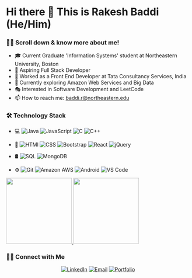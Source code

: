 <h1> Hi there 👋 This is Rakesh Baddi (He/Him) </h1>

<h3> 👨‍💻 Scroll down & know more about me! </h3>

- 🎓 Current Graduate 'Information Systems' student at Northeastern University, Boston
- 🌱 Aspiring Full Stack Developer
- 🧰 Worked as a Front End Developer at Tata Consultancy Services, India
- 🎯 Currently exploring Amazon Web Services and Big Data
- 🎭 Interested in Software Development and LeetCode
- 📫 How to reach me: baddi.r@northeastern.edu

<h3> 🛠 Technology Stack </h3>

- 💻 ![Java](https://img.shields.io/badge/-Java-333333?style=flat&logo=Java&logoColor=007396)
  ![JavaScript](https://img.shields.io/badge/-JavaScript-333333?style=flat&logo=JavaScript&logoColor=007396)
  ![C](https://img.shields.io/badge/-C-333333?style=flat&logo=C&logoColor=007396)
  ![C++](https://img.shields.io/badge/-C++-333333?style=flat&logo=Cplusplus&logoColor=007396)
  
- 🌱 ![HTMl](https://img.shields.io/badge/-HTML-333333?style=flat&logo=HTML5&logoColor=007396)
  ![CSS](https://img.shields.io/badge/-CSS-333333?style=flat&logo=css3&logoColor=007396)
  ![Bootstrap](https://img.shields.io/badge/-Bootstrap-333333?style=flat&logo=bootstrap&logoColor=007396)
  ![React](https://img.shields.io/badge/-React-333333?style=flat&logo=react&logoColor=007396)
  ![jQuery](https://img.shields.io/badge/-jQuery-333333?style=flat&logo=jquery&logoColor=007396)
  
- 🛢 ![SQL](https://img.shields.io/badge/-SQL-black?style=flat-square&logo=mysql)
  ![MongoDB](https://img.shields.io/badge/-MongoDB-333333?style=flat&logo=mongodb)
 
- ⚙️ ![Git](https://img.shields.io/badge/-Git-333333?style=flat&logo=git)
  ![Amazon AWS](https://img.shields.io/badge/Amazon%20AWS-232F3E?style=flat-square&logo=amazon-aws)
  ![Android](https://img.shields.io/badge/-Android%20Studio-333333?style=flat&logo=androidstudio)
  ![VS Code](https://img.shields.io/badge/-VS%20Code-333333?style=flat&logo=visualstudio)

<a href="https://github.com/rakeshbaddi">
  <img height="180em" src="https://github-readme-stats.vercel.app/api?username=rakeshbaddi&theme=buefy&show_icons=true" />
  <img height="180em" src="https://github-readme-stats.vercel.app/api/top-langs/?username=rakeshbaddi&theme=buefy&layout=compact" />
</a>

<h3> 🤝🏻 Connect with Me </h3>

<p align="center">
<a href="https://www.linkedin.com/in/rakeshbaddi/"><img alt="LinkedIn" src="https://img.shields.io/badge/LinkedIn-Rakesh%20Baddi-blue?style=flat-square&logo=linkedin"></a>
<a href="mailto:baddi.r@northeastern.edu"><img alt="Email" src="https://img.shields.io/badge/Email-baddi.r@northeastern.edu-blue?style=flat-square&logo=gmail"></a>
<a href="https://rakeshbaddi.github.io/"><img alt="Portfolio" src="https://img.shields.io/badge/-MyPortfolio-61DAFB?logo=portfolio&logoColor=white&logoWidth=30"></a>
